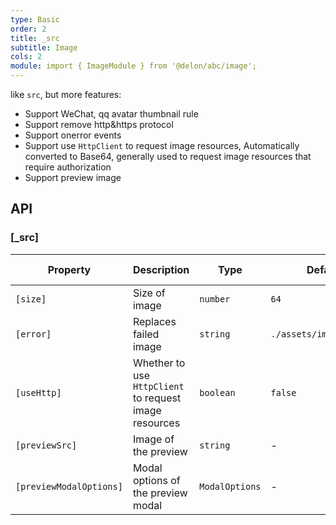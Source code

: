 ```yaml
---
type: Basic
order: 2
title: _src
subtitle: Image
cols: 2
module: import { ImageModule } from '@delon/abc/image';
---
```


like `src`, but more features:

- Support WeChat, qq avatar thumbnail rule
- Support remove http&https protocol
- Support onerror events
- Support use `HttpClient` to request image resources, Automatically converted to Base64, generally used to request image resources that require authorization
- Support preview image

## API

### [_src]

| Property | Description | Type | Default | Global Config |
|----------|-------------|------|---------|---------------|
| `[size]` | Size of image | `number` | `64` | ✅ |
| `[error]` | Replaces failed image | `string` | `./assets/img/logo.svg` | ✅ |
| `[useHttp]` | Whether to use `HttpClient` to request image resources | `boolean` | `false` | - |
| `[previewSrc]` | Image of the preview | `string` | - | - |
| `[previewModalOptions]` | Modal options of the preview modal | `ModalOptions` | - |  ✅ |